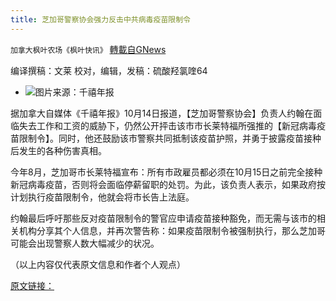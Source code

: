 ```yaml
---
title: 芝加哥警察协会强力反击中共病毒疫苗限制令
---
```

`加拿大枫叶农场《枫叶快讯》` [轉載自GNews](https://gnews.org/zh-hans/1595468/)

编译撰稿：文莱 校对，编辑，发稿：硫酸羟氯喹64

- ![](https://assets.gnews.org/wp-content/uploads/2021/10/jc-2-edited.jpg)图片来源：千禧年报


据加拿大自媒体《千禧年报》10月14日报道，【芝加哥警察协会】负责人约翰在面临失去工作和工资的威胁下，仍然公开抨击该市市长莱特福所强推的【新冠病毒疫苗限制令】。同时，他还鼓励该市警察共同抵制该疫苗护照，并勇于披露疫苗接种后发生的各种伤害真相。

今年8月，芝加哥市长莱特福宣布：所有市政雇员都必须在10月15日之前完全接种新冠病毒疫苗，否则将会面临停薪留职的处罚。为此，该负责人表示，如果政府按计划执行疫苗限制令，他就会将市长告上法庭。

约翰最后呼吁那些反对疫苗限制令的警官应申请疫苗接种豁免，而无需与该市的相关机构分享其个人信息，并再次警告称：如果疫苗限制令被强制执行，那么芝加哥可能会出现警察人数大幅减少的状况。

（以上内容仅代表原文信息和作者个人观点）

[原文链接：](https://thepostmillennial.com/chicago-police-union-president-urges-officers-not-to-declare-vaccine-status)

